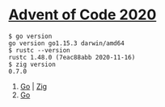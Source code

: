 # [Advent of Code 2020](https://adventofcode.com/2020)

```
$ go version
go version go1.15.3 darwin/amd64
$ rustc --version
rustc 1.48.0 (7eac88abb 2020-11-16)
$ zig version
0.7.0
```

1. [Go](https://github.com/tcard/advent2020/tree/main/1/go) | [Zig](https://github.com/tcard/advent2020/tree/main/1/zig)
2. [Go](https://github.com/tcard/advent2020/tree/main/2/go)
